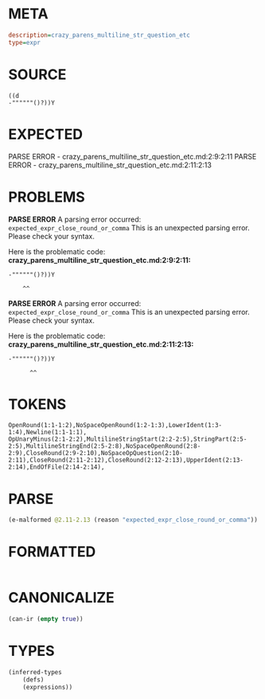 # META
~~~ini
description=crazy_parens_multiline_str_question_etc
type=expr
~~~
# SOURCE
~~~roc
((d
-""""""()?))Y
~~~
# EXPECTED
PARSE ERROR - crazy_parens_multiline_str_question_etc.md:2:9:2:11
PARSE ERROR - crazy_parens_multiline_str_question_etc.md:2:11:2:13
# PROBLEMS
**PARSE ERROR**
A parsing error occurred: `expected_expr_close_round_or_comma`
This is an unexpected parsing error. Please check your syntax.

Here is the problematic code:
**crazy_parens_multiline_str_question_etc.md:2:9:2:11:**
```roc
-""""""()?))Y
```
        ^^


**PARSE ERROR**
A parsing error occurred: `expected_expr_close_round_or_comma`
This is an unexpected parsing error. Please check your syntax.

Here is the problematic code:
**crazy_parens_multiline_str_question_etc.md:2:11:2:13:**
```roc
-""""""()?))Y
```
          ^^


# TOKENS
~~~zig
OpenRound(1:1-1:2),NoSpaceOpenRound(1:2-1:3),LowerIdent(1:3-1:4),Newline(1:1-1:1),
OpUnaryMinus(2:1-2:2),MultilineStringStart(2:2-2:5),StringPart(2:5-2:5),MultilineStringEnd(2:5-2:8),NoSpaceOpenRound(2:8-2:9),CloseRound(2:9-2:10),NoSpaceOpQuestion(2:10-2:11),CloseRound(2:11-2:12),CloseRound(2:12-2:13),UpperIdent(2:13-2:14),EndOfFile(2:14-2:14),
~~~
# PARSE
~~~clojure
(e-malformed @2.11-2.13 (reason "expected_expr_close_round_or_comma"))
~~~
# FORMATTED
~~~roc

~~~
# CANONICALIZE
~~~clojure
(can-ir (empty true))
~~~
# TYPES
~~~clojure
(inferred-types
	(defs)
	(expressions))
~~~
